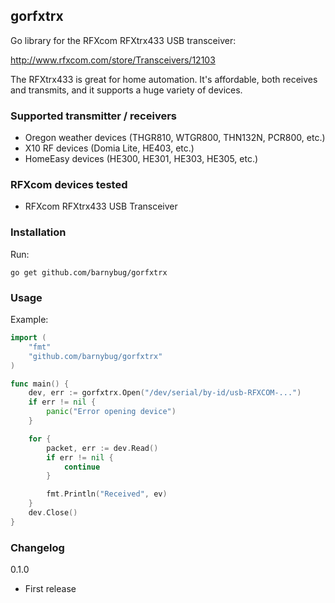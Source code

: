 ## gorfxtrx

Go library for the RFXcom RFXtrx433 USB transceiver:

http://www.rfxcom.com/store/Transceivers/12103

The RFXtrx433 is great for home automation. It's affordable, both receives and transmits, and it supports a huge variety of devices.

### Supported transmitter / receivers
- Oregon weather devices (THGR810, WTGR800, THN132N, PCR800, etc.)
- X10 RF devices (Domia Lite, HE403, etc.)
- HomeEasy devices (HE300, HE301, HE303, HE305, etc.)

### RFXcom devices tested
- RFXcom RFXtrx433 USB Transceiver

### Installation
Run:

    go get github.com/barnybug/gorfxtrx

### Usage
Example:

```go
import (
    "fmt"
    "github.com/barnybug/gorfxtrx"
)

func main() {
    dev, err := gorfxtrx.Open("/dev/serial/by-id/usb-RFXCOM-...")
    if err != nil {
        panic("Error opening device")
    }

    for {
        packet, err := dev.Read()
        if err != nil {
            continue
        }

        fmt.Println("Received", ev)
    }
    dev.Close()
}
```

### Changelog
0.1.0

- First release
